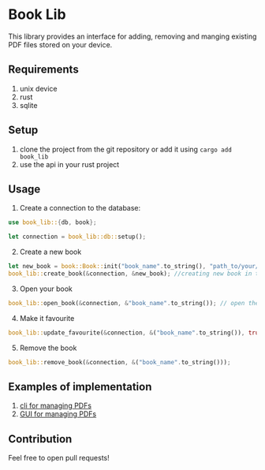 # Book Lib
This library provides an interface for adding, removing and manging existing PDF files stored on your device.

## Requirements
1. unix device
1. rust
3. sqlite

## Setup
1. clone the project from the git repository or add it using `cargo add book_lib`
2. use the api in your rust project


## Usage
1. Create a connection to the database:
```rust
use book_lib::{db, book};

let connection = book_lib::db::setup();

```

2. Create a new book
```rust
let new_book = book::Book::init("book_name".to_string(), "path_to/your/file.pdf".to_string(), None, false);
book_lib::create_book(&connection, &new_book); //creating new book in the DB
```

3. Open your book
```rust
book_lib::open_book(&connection, &"book_name".to_string()); // open the book by the default PDF viewer
```

4. Make it favourite
```rust
book_lib::update_favourite(&connection, &("book_name".to_string()), true); //true to be favourite, false not to be
```

5. Remove the book
```rust
book_lib::remove_book(&connection, &("book_name".to_string()));
```

## Examples of implementation
1. [cli for managing PDFs](https://github.com/DobbiKov/book-cli)
2. [GUI for managing PDFs](https://github.com/DobbiKov/book-manager-app)

## Contribution
Feel free to open pull requests!

